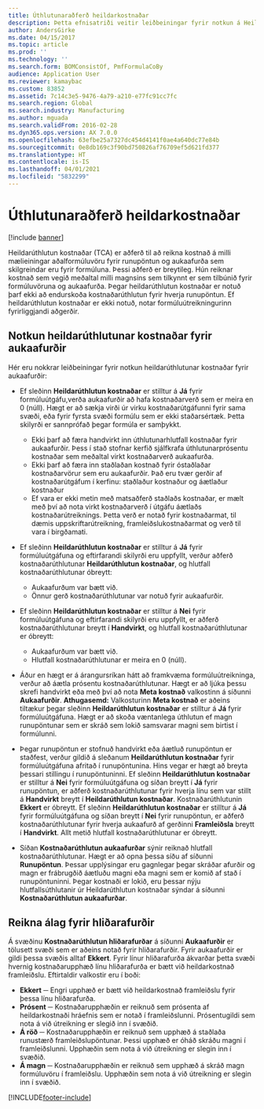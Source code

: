 ```yaml
---
title: Úthlutunaraðferð heildarkostnaðar
description: Þetta efnisatriði veitir leiðbeiningar fyrir notkun á Heildarúthlutun kostnaðar (TCA). Heildarúthlutun kostnaðar er aðferð til að reikna kostnað á milli mælieiningar aðalformúluvöru fyrir runupöntun og aukaafurða sem skilgreindar eru fyrir formúluna.
author: AndersGirke
ms.date: 04/15/2017
ms.topic: article
ms.prod: ''
ms.technology: ''
ms.search.form: BOMConsistOf, PmfFormulaCoBy
audience: Application User
ms.reviewer: kamaybac
ms.custom: 83852
ms.assetid: 7c14c3e5-9476-4a79-a210-e77fc91cc7fc
ms.search.region: Global
ms.search.industry: Manufacturing
ms.author: mguada
ms.search.validFrom: 2016-02-28
ms.dyn365.ops.version: AX 7.0.0
ms.openlocfilehash: 63efbe25a7327dc454d4141f0ae4a640dc77e84b
ms.sourcegitcommit: 0e8db169c3f90bd750826af76709ef5d621fd377
ms.translationtype: HT
ms.contentlocale: is-IS
ms.lasthandoff: 04/01/2021
ms.locfileid: "5832299"
---
```

# <a name="total-cost-allocation-method"></a>Úthlutunaraðferð heildarkostnaðar

[!include [banner](../includes/banner.md)]

Heildarúthlutun kostnaðar (TCA) er aðferð til að reikna kostnað á milli mælieiningar aðalformúluvöru fyrir runupöntun og aukaafurða sem skilgreindar eru fyrir formúluna. Þessi aðferð er breytileg. Hún reiknar kostnað sem vegið meðaltal milli magnsins sem tilkynnt er sem tilbúnið fyrir formúluvöruna og aukaafurða. Þegar heildarúthlutun kostnaðar er notuð þarf ekki að endurskoða kostnaðarúthlutun fyrir hverja runupöntun. Ef heildarúthlutun kostnaðar er ekki notuð, notar formúluútreikningurinn fyrirliggjandi aðgerðir.

## <a name="using-tca-for-coproducts"></a>Notkun heildarúthlutunar kostnaðar fyrir aukaafurðir
Hér eru nokkrar leiðbeiningar fyrir notkun heildarúthlutunar kostnaðar fyrir aukaafurðir:

-   Ef sleðinn **Heildarúthlutun kostnaðar** er stilltur á **Já** fyrir formúluútgáfu,verða aukaafurðir að hafa kostnaðarverð sem er meira en 0 (núll). Hægt er að sækja virði úr virku kostnaðarútgáfunni fyrir sama svæði, eða fyrir fyrsta svæði formúlu sem er ekki staðarsértæk. Þetta skilyrði er sannprófað þegar formúla er samþykkt.

    -   Ekki þarf að færa handvirkt inn úthlutunarhlutfall kostnaðar fyrir aukaafurðir. Þess í stað stofnar kerfið sjálfkrafa úthlutunarprósentu kostnaðar sem meðaltal virkt kostnaðarverð aukaafurða. 
    -   Ekki þarf að færa inn staðlaðan kostnað fyrir óstaðlaðar kostnaðarvörur sem eru aukaafurðir. Það eru tvær gerðir af kostnaðarútgáfum í kerfinu: staðlaður kostnaður og áætlaður kostnaður 
    -   Ef vara er ekki metin með matsaðferð staðlaðs kostnaðar, er mælt með því að nota virkt kostnaðarverð í útgáfu áætlaðs kostnaðarútreiknings. Þetta verð er notað fyrir kostnaðarmat, til dæmis uppskriftarútreikning, framleiðslukostnaðarmat og verð til vara í birgðamati. 

-   Ef sleðinn **Heildarúthlutun kostnaðar** er stilltur á **Já** fyrir formúluútgáfuna og eftirfarandi skilyrði eru uppfyllt, verður aðferð kostnaðarúthlutunar **Heildarúthlutun kostnaðar**, og hlutfall kostnaðarúthlutunar óbreytt:
    -   Aukaafurðum var bætt við.
    -   Önnur gerð kostnaðarúthlutunar var notuð fyrir aukaafurðir.
-   Ef sleðinn **Heildarúthlutun kostnaðar** er stilltur á **Nei** fyrir formúluútgáfuna og eftirfarandi skilyrði eru uppfyllt, er aðferð kostnaðarúthlutunar breytt í **Handvirkt**, og hlutfall kostnaðarúthlutunar er óbreytt:
    -   Aukaafurðum var bætt við.
    -   Hlutfall kostnaðarúthlutunar er meira en 0 (núll).
-   Áður en hægt er á árangursríkan hátt að framkvæma formúluútreikninga, verður að áætla prósentu kostnaðarúthlutunar. Hægt er að ljúka þessu skrefi handvirkt eða með því að nota **Meta kostnað** valkostinn á síðunni **Aukaafurðir**. **Athugasemd:** Valkosturinn **Meta kostnað** er aðeins tiltækur þegar sleðinn **Heildarúthlutun kostnaðar** er stilltur á **Já** fyrir formúluútgáfuna. Hægt er að skoða væntanlega úthlutun ef magn runupöntunar sem er skráð sem lokið samsvarar magni sem birtist í formúlunni.
-   Þegar runupöntun er stofnuð handvirkt eða áætluð runupöntun er staðfest, verður gildið á sleðanum **Heildarúthlutun kostnaðar** fyrir formúluútgáfuna afritað í runupöntunina. Hins vegar er hægt að breyta þessari stillingu í runupöntuninni. Ef sleðinn **Heildarúthlutun kostnaðar** er stilltur á **Nei** fyrir formúluútgáfuna og síðan breytt í **Já** fyrir runupöntun, er aðferð kostnaðarúthlutunar fyrir hverja línu sem var stillt á **Handvirkt** breytt í **Heildarúthlutun kostnaðar**. Kostnaðarúthlutunin **Ekkert** er óbreytt. Ef sleðinn **Heildarúthlutun kostnaðar** er stilltur á **Já** fyrir formúluútgáfuna og síðan breytt í **Nei** fyrir runupöntun, er aðferð kostnaðarúthlutunar fyrir hverja aukaafurð af gerðinni **Framleiðsla** breytt í **Handvirkt**. Allt metið hlutfall kostnaðarúthlutunar er óbreytt.
-   Síðan **Kostnaðarúthlutun aukaafurðar** sýnir reiknað hlutfall kostnaðarúthlutunar. Hægt er að opna þessa síðu af síðunni **Runupöntun**. Þessar upplýsingar eru gagnlegar þegar skráðar afurðir og magn er frábrugðið áætluðu magni eða magni sem er komið af stað í runupöntuninni. Þegar kostnaði er lokið, eru þessar nýju hlutfallsúthlutanir úr Heildarúthlutun kostnaðar sýndar á síðunni **Kostnaðarúthlutun aukaafurðar**.

## <a name="calculating-the-burden-for-byproducts"></a>Reikna álag fyrir hliðarafurðir
Á svæðinu **Kostnaðarúthlutun hliðarafurðar** á síðunni **Aukaafurðir** er tölusett svæði sem er aðeins notað fyrir hliðarafurðir. Fyrir aukaafurðir er gildi þessa svæðis alltaf **Ekkert**. Fyrir línur hliðarafurða ákvarðar þetta svæði hvernig kostnaðarupphæð línu hliðarafurða er bætt við heildarkostnað framleiðslu. Eftirtaldir valkostir eru í boði:

-   **Ekkert** ─ Engri upphæð er bætt við heildarkostnað framleiðslu fyrir þessa línu hliðarafurða.
-   **Prósent** ─ Kostnaðarupphæðin er reiknuð sem prósenta af heildarkostnaði hráefnis sem er notað í framleiðslunni. Prósentugildi sem nota á við útreikning er slegið inn í svæðið.
-   **Á röð** ─ Kostnaðarupphæðin er reiknuð sem upphæð á staðlaða runustærð framleiðslupöntunar. Þessi upphæð er óháð skráðu magni í framleiðslunni. Upphæðin sem nota á við útreikning er slegin inn í svæðið.
-   **Á magn** ─ Kostnaðarupphæðin er reiknuð sem upphæð á skráð magn formúluvöru í framleiðslu. Upphæðin sem nota á við útreikning er slegin inn í svæðið.






[!INCLUDE[footer-include](../../includes/footer-banner.md)]